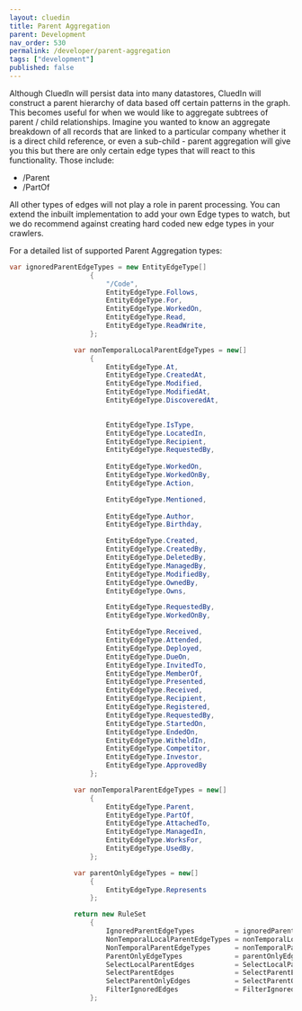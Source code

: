 ```yaml
---
layout: cluedin
title: Parent Aggregation
parent: Development
nav_order: 530
permalink: /developer/parent-aggregation
tags: ["development"]
published: false
---
```


Although CluedIn will persist data into many datastores, CluedIn will construct a parent hierarchy of data based off certain patterns in the graph. This becomes useful for when we would like to aggregate subtrees of parent / child relationships. Imagine you wanted to know an aggregate breakdown of all records that are linked to a particular company whether it is a direct child reference, or even a sub-child - parent aggregation will give you this but there are only certain edge types that will react to this functionality. Those include: 

 - /Parent
 - /PartOf

All other types of edges will not play a role in parent processing. You can extend the inbuilt implementation to add your own Edge types to watch, but we do recommend against creating hard coded new edge types in your crawlers. 

For a detailed list of supported Parent Aggregation types: 

```csharp
var ignoredParentEdgeTypes = new EntityEdgeType[]
                    {
                        "/Code",
                        EntityEdgeType.Follows,
                        EntityEdgeType.For,         
                        EntityEdgeType.WorkedOn,    
                        EntityEdgeType.Read,
                        EntityEdgeType.ReadWrite,
                    };

                var nonTemporalLocalParentEdgeTypes = new[]
                    {
                        EntityEdgeType.At,
                        EntityEdgeType.CreatedAt,
                        EntityEdgeType.Modified,    
                        EntityEdgeType.ModifiedAt,
                        EntityEdgeType.DiscoveredAt,

                      
                        EntityEdgeType.IsType,      
                        EntityEdgeType.LocatedIn,
                        EntityEdgeType.Recipient,
                        EntityEdgeType.RequestedBy,
                       
                        EntityEdgeType.WorkedOn,    
                        EntityEdgeType.WorkedOnBy,
                        EntityEdgeType.Action,

                        EntityEdgeType.Mentioned,
                 
                        EntityEdgeType.Author,
                        EntityEdgeType.Birthday,

                        EntityEdgeType.Created,
                        EntityEdgeType.CreatedBy,
                        EntityEdgeType.DeletedBy,
                        EntityEdgeType.ManagedBy,
                        EntityEdgeType.ModifiedBy,
                        EntityEdgeType.OwnedBy,
                        EntityEdgeType.Owns,

                        EntityEdgeType.RequestedBy,
                        EntityEdgeType.WorkedOnBy,

                        EntityEdgeType.Received,
                        EntityEdgeType.Attended,
                        EntityEdgeType.Deployed,
                        EntityEdgeType.DueOn,
                        EntityEdgeType.InvitedTo,
                        EntityEdgeType.MemberOf,
                        EntityEdgeType.Presented,
                        EntityEdgeType.Received,
                        EntityEdgeType.Recipient,
                        EntityEdgeType.Registered,
                        EntityEdgeType.RequestedBy,
                        EntityEdgeType.StartedOn,
                        EntityEdgeType.EndedOn,
                        EntityEdgeType.WitheldIn,
                        EntityEdgeType.Competitor,
                        EntityEdgeType.Investor,
                        EntityEdgeType.ApprovedBy
                    };

                var nonTemporalParentEdgeTypes = new[]
                    {
                        EntityEdgeType.Parent,
                        EntityEdgeType.PartOf,
                        EntityEdgeType.AttachedTo,
                        EntityEdgeType.ManagedIn,
                        EntityEdgeType.WorksFor,
                        EntityEdgeType.UsedBy,     
                    };

                var parentOnlyEdgeTypes = new[]
                    {
                        EntityEdgeType.Represents   
                    };

                return new RuleSet
                    {
                        IgnoredParentEdgeTypes          = ignoredParentEdgeTypes,
                        NonTemporalLocalParentEdgeTypes = nonTemporalLocalParentEdgeTypes,
                        NonTemporalParentEdgeTypes      = nonTemporalParentEdgeTypes,
                        ParentOnlyEdgeTypes             = parentOnlyEdgeTypes,
                        SelectLocalParentEdges          = SelectLocalParentEdgesV2,
                        SelectParentEdges               = SelectParentEdgesV2,
                        SelectParentOnlyEdges           = SelectParentOnlyEdgesV2,
                        FilterIgnoredEdges              = FilterIgnoredEdgesV2
                    };
```